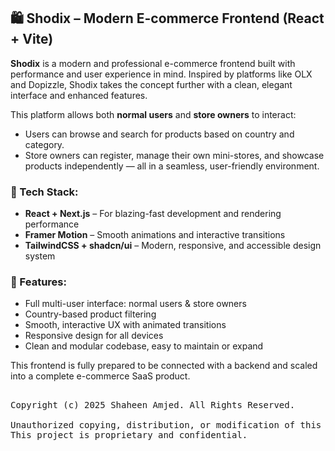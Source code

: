 ## 🛍️ Shodix – Modern E-commerce Frontend (React + Vite)

**Shodix** is a modern and professional e-commerce frontend built with performance and user experience in mind. Inspired by platforms like OLX and Dopizzle, Shodix takes the concept further with a clean, elegant interface and enhanced features.

This platform allows both **normal users** and **store owners** to interact:

* Users can browse and search for products based on country and category.
* Store owners can register, manage their own mini-stores, and showcase products independently — all in a seamless, user-friendly environment.

### 🔧 Tech Stack:

* **React + Next.js** – For blazing-fast development and rendering performance
* **Framer Motion** – Smooth animations and interactive transitions
* **TailwindCSS + shadcn/ui** – Modern, responsive, and accessible design system

### 🎯 Features:

* Full multi-user interface: normal users & store owners
* Country-based product filtering
* Smooth, interactive UX with animated transitions
* Responsive design for all devices
* Clean and modular codebase, easy to maintain or expand

This frontend is fully prepared to be connected with a backend and scaled into a complete e-commerce SaaS product.



<pre>
  
Copyright (c) 2025 Shaheen Amjed. All Rights Reserved.

Unauthorized copying, distribution, or modification of this project, via any medium, is strictly prohibited.
This project is proprietary and confidential.

</pre>
